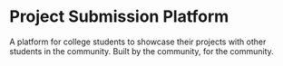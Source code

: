 # Project Submission Platform

A platform for college students to showcase their projects with other students in the community.
Built by the community, for the community.
